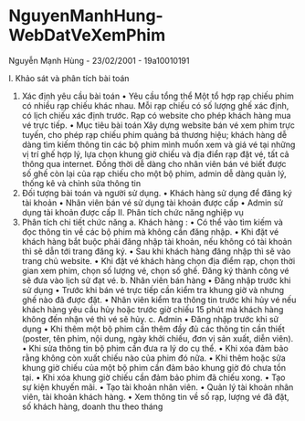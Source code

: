 # NguyenManhHung-WebDatVeXemPhim

Nguyễn Mạnh Hùng - 23/02/2001 - 19a10010191

I.	Khảo sát và phân tích bài toán
1.	Xác định yêu cầu bài toán
•	Yêu cầu tổng thể
Một tổ hợp rạp chiếu phim có nhiều rạp chiếu khác nhau.
Mỗi rạp chiếu có số lượng ghế xác định, có lịch chiếu xác định trước.
Rạp có website cho phép khách hàng mua vé trực tiếp.
•	Mục tiêu bài toán
Xây dựng website bán vé xem phim trực tuyến, cho phép rạp chiếu phim quảng bá thương hiệu; khách hàng dễ dàng tìm kiếm thông tin các bộ phim mình muốn xem và giá vé tại những vị trí ghế hợp lý, lựa chọn khung giờ chiếu và địa điển rạp đặt vé, tất cả thông qua internet.
Đồng thời dễ dàng cho nhân viên bán vé biết được số ghế còn lại của rạp chiếu cho một bộ phim, admin dễ dàng quản lý, thống kê và chỉnh sửa thông tin
2.	Đối tượng bài toán và người sử dụng.
•	Khách hàng sử dụng để đăng ký tài khoản
•	Nhân viên bán vé sử dụng tài khoản được cấp
•	Admin sử dụng tài khoản được cấp
II.	Phân tích chức năng nghiệp vụ
1.	Phân tích chi tiết chức năng 
a.	Khách hàng :
•	Có thể vào tìm kiếm và đọc thông tin về các bộ phim mà không cần đăng nhập.
•	Khi đặt vé khách hàng bắt buộc phải đăng nhập tài khoản, nếu không có tài khoản thì sẽ dẫn tới trang đăng ký.
•	Sau khi khách hàng đăng nhập thì sẽ vào trang chủ website.
•	Khi đặt vé khách hàng chọn địa điểm rạp, chọn thời gian xem phim, chọn số lượng vé, chọn số ghế. Đăng ký thành công vé sẽ đưa vào lịch sử đạt vé.
b.	Nhân viên bán hàng
•	Đăng nhập trước khi sử dụng
•	Trước khi bán vé trực tiếp cần kiểm tra khung giờ và nhưng ghế nào đã được đặt.
•	Nhân viên kiểm tra thông tin trước khi hủy vé nếu khách hàng yêu cầu hủy hoặc trước giờ chiếu 15 phút mà khách hàng không đến nhận vé thì vé sẽ hủy.
c.	Admin
•	Đăng nhập trước khi sử dụng
•	Khi thêm một bộ phim cần thêm đầy đủ các thông tin cần thiết (poster, tên phim, nội dung, ngày khởi chiếu, đơn vị sản xuất, diễn viên).
•	Khi sửa thông tin bộ phim cần đưa ra lý do cụ thể.
•	Khi xóa đảm bảo rằng không còn xuất chiếu nào của phim đó nữa.
•	Khi thêm hoặc sửa khung giờ chiếu của một bộ phim cần đảm bảo khung giờ đó chưa tồn tại.
•	Khi xóa khung giờ chiếu cần đảm bảo phim đã chiếu xong.
•	Tạo sự kiện khuyến mãi.
•	Tạo tài khoản nhân viên.
•	Quản lý tài khoản nhân viên, tài khoản khách hàng.
•	Xem thông tin về số rạp, lượng vé đã đặt, số khách hàng, doanh thu theo tháng 
